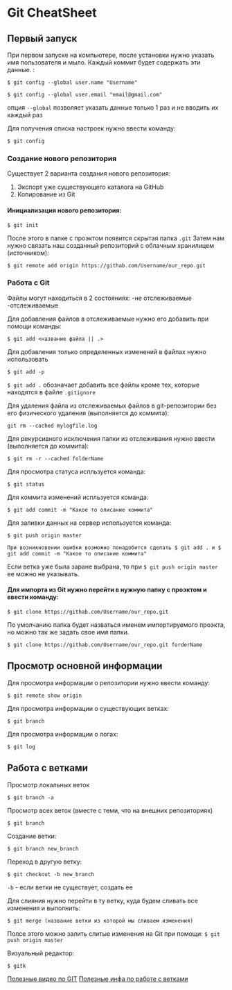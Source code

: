# Git CheatSheet


## Первый запуск

При первом запуске на компьютере, после установки нужно указать имя пользователя и мыло. Каждый коммит будет содержать эти данные. :
```
$ git config --global user.name "Username"
```
```
$ git config --global user.email "email@gmail.com"
```

опция ```--global``` позволяет указать данные только 1 раз и не вводить их каждый раз

Для получения списка настроек нужно ввести команду:
```
$ git config
```


### Создание нового репозитория

Существует 2 варианта создания нового репозитория:
1) Экспорт уже существующего каталога на GitHub
2) Копирование из Git

#### Инициализация нового репозитория:
```
$ git init
```
После этого в папке с проэктом появится скрытая папка ```.git```
Затем нам нужно связать наш созданный репозиторий с облачным хранилицем (источником):
```
$ git remote add origin https://githab.com/Username/our_repo.git
```




### Работа с Git

Файлы могут находиться в 2 состояниях:
-не отслеживаемые
-отслеживаемые

Для добавления файлов в отслеживаемые нужно его добавить при помощи команды:
```
$ git add <название файла || .>
```

Для добавления только определенных изменений в файлах нужно использовать
```
$ git add -p
```

```$ git add .```  обозначает добавить все файлы кроме тех, которые находятся в файле ```.gitignore```

Для удаления файла из отслеживаемых файлов в git-репозитории без его физического удаления (выполняется до коммита):
```
git rm --cached mylogfile.log
```

Для рекурсивного исключения папки из отслеживания нужно ввести (выполняется до коммита): 
```
$ git rm -r --cached folderName
```


Для просмотра статуса испльзуется команда:
```
$ git status
```


Для коммита изменений испльзуется команда:
```
$ git add commit -m "Какое то описание коммита"
```

Для заливки данных на сервер используется команда:
```
$ git push origin master
```
```При возникновении ошибки возможно понадобится сделать $ git add . и $ git add commit -m "Какое то описание коммита"```

Если ветка уже была заране выбрана, то при ```$ git push origin master``` ее можно не указывать.




#### Для импорта из Git нужно перейти в нужную папку с проэктом и ввести команду:
```
$ git clone https://githab.com/Username/our_repo.git
```
По умолчанию папка будет назваться именем импортируемого проэкта, но можно так же задать свое имя папки.
```
$ git clone https://githab.com/Username/our_repo.git forderName
```


## Просмотр основной информации

Для просмотра информации о репозитории нужно ввести команду:
```
$ git remote show origin
```

Для просмотра информации о cуществующих ветках:
```
$ git branch
```

Для просмотра информации о логах:
```
$ git log
```


## Работа с ветками
Просмотр локальных веток
```
$ git branch -a
```

Просмотр всех веток (вместе с теми, что на внешних репозиториях)
```
$ git branch
```

Создание ветки:
```
$ git branch new_branch
```

Переход в другую ветку:
```
$ git checkout -b new_branch
```
```-b``` - если ветки не существует, создать ее

Для слияния нужно перейти в ту ветку, куда будем сливать все изменения и выполнить:
```
$ git merge (название ветки из которой мы сливаем изменения)
```
Полсе этого можно залить слитые изменения на Git при помощи: ```$ git push origin master```

Визуальный редактор:
```
$ gitk
```



[Полезные видео по GIT](https://www.youtube.com/watch?v=rnfHuWneMXA)
[Полезные инфа по работе с ветками](http://fkn.ktu10.com/?q=node/8629)
